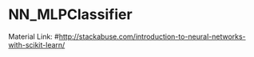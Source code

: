 # NN_MLPClassifier
Material Link: #http://stackabuse.com/introduction-to-neural-networks-with-scikit-learn/
